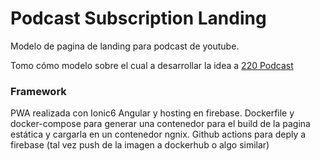 # Podcast Subscription Landing

Modelo de pagina de landing para podcast de youtube.

Tomo cómo modelo sobre el cual a desarrollar la idea a [220 Podcast](http://www.220podcast.com.ar/)

### Framework
PWA realizada con Ionic6 Angular y hosting en firebase.
Dockerfile y docker-compose para generar una contenedor para el build de la pagina estática y cargarla en un contenedor ngnix.
Github actions para deply a firebase (tal vez push de la imagen a dockerhub o algo similar)